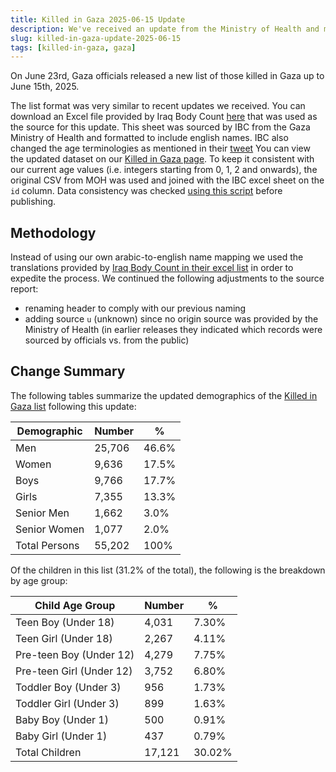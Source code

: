 ```yaml
---
title: Killed in Gaza 2025-06-15 Update
description: We've received an update from the Ministry of Health and merged those changes with our existing list.
slug: killed-in-gaza-update-2025-06-15
tags: [killed-in-gaza, gaza]
---
```


On June 23rd, Gaza officials released a new list of those killed in Gaza up to June 15th, 2025.

The list format was very similar to recent updates we received. You can download an Excel file provided by Iraq Body Count <a href="/sources/20250615_ibc.xlsx">here</a> that was used as the source for this update. This sheet was sourced by IBC from the Gaza Ministry of Health and formatted to include english names. IBC also changed the age terminologies as mentioned in their <a href="https://x.com/iraqbodycount/status/1937155328853914100">tweet</a> You can view the updated dataset on our [Killed in Gaza page](/docs/killed-in-gaza). To keep it consistent with our current age values (i.e. integers starting from 0, 1, 2 and onwards), the original CSV from MOH was used and joined with the IBC excel sheet on the `id` column. Data consistency was checked [using this script](../../scripts/data/common/killed-in-gaza/extract_20250615.py) before publishing.

## Methodology

Instead of using our own arabic-to-english name mapping we used the translations provided by [Iraq Body Count in their excel list](https://iraqbodycount.org/pal/ibc_moh_2025-03-23.xlsx) in order to expedite the process. We continued the following adjustments to the source report:

- renaming header to comply with our previous naming
- adding source `u` (unknown) since no origin source was provided by the Ministry of Health (in earlier releases they indicated which records were sourced by officials vs. from the public)

## Change Summary

The following tables summarize the updated demographics of the [Killed in Gaza list](/docs/killed-in-gaza) following this update:

| Demographic   | Number | %     |
| ------------- | ------ | ----- |
| Men           | 25,706 | 46.6% |
| Women         | 9,636  | 17.5% |
| Boys          | 9,766  | 17.7% |
| Girls         | 7,355  | 13.3% |
| Senior Men    | 1,662  | 3.0%  |
| Senior Women  | 1,077  | 2.0%  |
| Total Persons | 55,202 | 100%  |

Of the children in this list (31.2% of the total), the following is the breakdown by age group:

| Child Age Group          | Number | %      |
| ------------------------ | ------ | ------ |
| Teen Boy (Under 18)      | 4,031  | 7.30%  |
| Teen Girl (Under 18)     | 2,267  | 4.11%  |
| Pre-teen Boy (Under 12)  | 4,279  | 7.75%  |
| Pre-teen Girl (Under 12) | 3,752  | 6.80%  |
| Toddler Boy (Under 3)    | 956    | 1.73%  |
| Toddler Girl (Under 3)   | 899    | 1.63%  |
| Baby Boy (Under 1)       | 500    | 0.91%  |
| Baby Girl (Under 1)      | 437    | 0.79%  |
| Total Children           | 17,121 | 30.02% |
